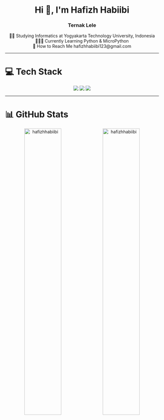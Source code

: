 <h1 align="center">Hi 👋, I'm Hafizh Habiibi</h1>
<h3 align="center">Ternak Lele</h3>

<p align="center">
👨‍🎓 Studying Informatics at Yogyakarta Technology University, Indonesia  <br>
👩🏻‍💻 Currently Learning Python & MicroPython <br>
💬 How to Reach Me hafizhhabiibi123@gmail.com <br>
</p>

---

# 💻 Tech Stack
<p align="center">
  <img src="https://img.shields.io/badge/python-3670A0?style=for-the-badge&logo=python&logoColor=ffdd54" />
  <img src="https://img.shields.io/badge/php-%23777BB4.svg?style=for-the-badge&logo=php&logoColor=white" />
  <img src="https://img.shields.io/badge/html5-%23E34F26.svg?style=for-the-badge&logo=html5&logoColor=white" />
</p>

---

# 📊 GitHub Stats
<p align="center">
  <img align="left" width="49%" src="https://github-readme-stats.vercel.app/api?username=HafizhHabiibi&show_icons=true&theme=dark&hide_border=true&locale=en" alt="hafizhhabiibi" />
  <img align="right" width="49%" src="https://github-readme-stats.vercel.app/api/top-langs?username=HafizhHabiibi&show_icons=true&theme=dark&hide_border=true&locale=en&layout=compact" alt="hafizhhabiibi" />
</p>
